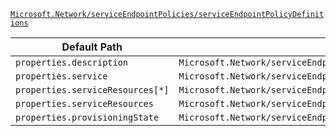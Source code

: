[`Microsoft.Network/serviceEndpointPolicies/serviceEndpointPolicyDefinitions`](https://docs.microsoft.com/en-us/azure/templates/microsoft.network/serviceendpointpolicies/serviceendpointpolicydefinitions)

| Default Path | Alias |
|---|---|
| `properties.description` | `Microsoft.Network/serviceEndpointPolicies/serviceEndpointPolicyDefinitions/description` |
| `properties.service` | `Microsoft.Network/serviceEndpointPolicies/serviceEndpointPolicyDefinitions/service` |
| `properties.serviceResources[*]` | `Microsoft.Network/serviceEndpointPolicies/serviceEndpointPolicyDefinitions/serviceResources[*]` |
| `properties.serviceResources` | `Microsoft.Network/serviceEndpointPolicies/serviceEndpointPolicyDefinitions/serviceResources` |
| `properties.provisioningState` | `Microsoft.Network/serviceEndpointPolicies/serviceEndpointPolicyDefinitions/provisioningState` |

